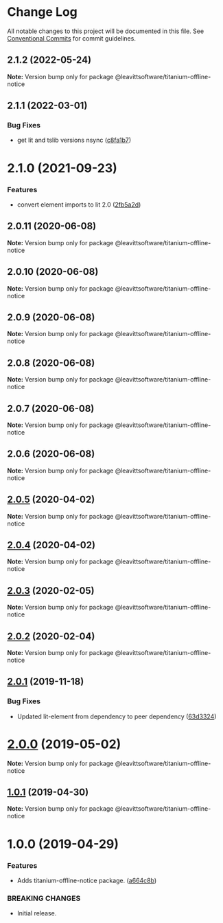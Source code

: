 # Change Log

All notable changes to this project will be documented in this file.
See [Conventional Commits](https://conventionalcommits.org) for commit guidelines.

## 2.1.2 (2022-05-24)

**Note:** Version bump only for package @leavittsoftware/titanium-offline-notice





## 2.1.1 (2022-03-01)


### Bug Fixes

* get lit and tslib versions nsync ([c8fa1b7](https://github.com/LeavittSoftware/titanium-elements/commit/c8fa1b77320c6b6854009bb076ba0bcc2c632ae0))





# 2.1.0 (2021-09-23)


### Features

* convert element imports to lit 2.0 ([2fb5a2d](https://github.com/LeavittSoftware/titanium-elements/commit/2fb5a2da5a5af636541ce58e398fdf587e2c008a))





## 2.0.11 (2020-06-08)

**Note:** Version bump only for package @leavittsoftware/titanium-offline-notice





## 2.0.10 (2020-06-08)

**Note:** Version bump only for package @leavittsoftware/titanium-offline-notice





## 2.0.9 (2020-06-08)

**Note:** Version bump only for package @leavittsoftware/titanium-offline-notice





## 2.0.8 (2020-06-08)

**Note:** Version bump only for package @leavittsoftware/titanium-offline-notice





## 2.0.7 (2020-06-08)

**Note:** Version bump only for package @leavittsoftware/titanium-offline-notice





## 2.0.6 (2020-06-08)

**Note:** Version bump only for package @leavittsoftware/titanium-offline-notice





## [2.0.5](https://github.com/LeavittSoftware/titanium-elements/compare/@leavittsoftware/titanium-offline-notice@2.0.4...@leavittsoftware/titanium-offline-notice@2.0.5) (2020-04-02)

**Note:** Version bump only for package @leavittsoftware/titanium-offline-notice





## [2.0.4](https://github.com/LeavittSoftware/titanium-elements/compare/@leavittsoftware/titanium-offline-notice@2.0.3...@leavittsoftware/titanium-offline-notice@2.0.4) (2020-04-02)

**Note:** Version bump only for package @leavittsoftware/titanium-offline-notice





## [2.0.3](https://github.com/LeavittSoftware/titanium-elements/compare/@leavittsoftware/titanium-offline-notice@2.0.2...@leavittsoftware/titanium-offline-notice@2.0.3) (2020-02-05)

**Note:** Version bump only for package @leavittsoftware/titanium-offline-notice





## [2.0.2](https://github.com/LeavittSoftware/titanium-elements/compare/@leavittsoftware/titanium-offline-notice@2.0.1...@leavittsoftware/titanium-offline-notice@2.0.2) (2020-02-04)

**Note:** Version bump only for package @leavittsoftware/titanium-offline-notice





## [2.0.1](https://github.com/LeavittSoftware/titanium-elements/compare/@leavittsoftware/titanium-offline-notice@2.0.0...@leavittsoftware/titanium-offline-notice@2.0.1) (2019-11-18)


### Bug Fixes

* Updated lit-element from dependency to peer dependency ([63d3324](https://github.com/LeavittSoftware/titanium-elements/commit/63d332436d677b7e82c6adf91a6e08e29adee32b))





# [2.0.0](https://github.com/LeavittSoftware/titanium-elements/compare/@leavittsoftware/titanium-offline-notice@1.0.1...@leavittsoftware/titanium-offline-notice@2.0.0) (2019-05-02)

**Note:** Version bump only for package @leavittsoftware/titanium-offline-notice






## [1.0.1](https://github.com/LeavittSoftware/titanium-elements/compare/@leavittsoftware/titanium-offline-notice@1.0.0...@leavittsoftware/titanium-offline-notice@1.0.1) (2019-04-30)

**Note:** Version bump only for package @leavittsoftware/titanium-offline-notice





# 1.0.0 (2019-04-29)


### Features

* Adds titanium-offline-notice package. ([a664c8b](https://github.com/LeavittSoftware/titanium-elements/commit/a664c8b))


### BREAKING CHANGES

* Initial release.
